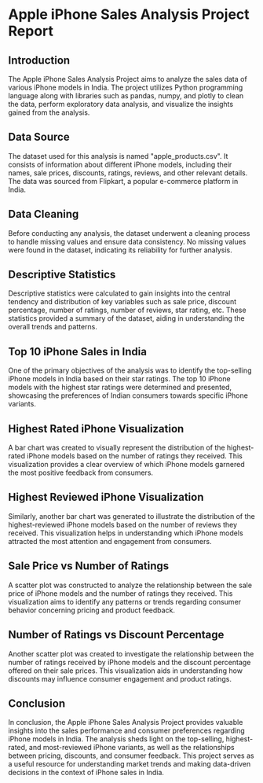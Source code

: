 # Apple iPhone Sales Analysis Project Report

## Introduction
The Apple iPhone Sales Analysis Project aims to analyze the sales data of various iPhone models in India. The project utilizes Python programming language along with libraries such as pandas, numpy, and plotly to clean the data, perform exploratory data analysis, and visualize the insights gained from the analysis.

## Data Source
The dataset used for this analysis is named "apple_products.csv". It consists of information about different iPhone models, including their names, sale prices, discounts, ratings, reviews, and other relevant details. The data was sourced from Flipkart, a popular e-commerce platform in India.

## Data Cleaning
Before conducting any analysis, the dataset underwent a cleaning process to handle missing values and ensure data consistency. No missing values were found in the dataset, indicating its reliability for further analysis.

## Descriptive Statistics
Descriptive statistics were calculated to gain insights into the central tendency and distribution of key variables such as sale price, discount percentage, number of ratings, number of reviews, star rating, etc. These statistics provided a summary of the dataset, aiding in understanding the overall trends and patterns.

## Top 10 iPhone Sales in India
One of the primary objectives of the analysis was to identify the top-selling iPhone models in India based on their star ratings. The top 10 iPhone models with the highest star ratings were determined and presented, showcasing the preferences of Indian consumers towards specific iPhone variants.

## Highest Rated iPhone Visualization
A bar chart was created to visually represent the distribution of the highest-rated iPhone models based on the number of ratings they received. This visualization provides a clear overview of which iPhone models garnered the most positive feedback from consumers.

## Highest Reviewed iPhone Visualization
Similarly, another bar chart was generated to illustrate the distribution of the highest-reviewed iPhone models based on the number of reviews they received. This visualization helps in understanding which iPhone models attracted the most attention and engagement from consumers.

## Sale Price vs Number of Ratings
A scatter plot was constructed to analyze the relationship between the sale price of iPhone models and the number of ratings they received. This visualization aims to identify any patterns or trends regarding consumer behavior concerning pricing and product feedback.

## Number of Ratings vs Discount Percentage
Another scatter plot was created to investigate the relationship between the number of ratings received by iPhone models and the discount percentage offered on their sale prices. This visualization aids in understanding how discounts may influence consumer engagement and product ratings.

## Conclusion
In conclusion, the Apple iPhone Sales Analysis Project provides valuable insights into the sales performance and consumer preferences regarding iPhone models in India. The analysis sheds light on the top-selling, highest-rated, and most-reviewed iPhone variants, as well as the relationships between pricing, discounts, and consumer feedback. This project serves as a useful resource for understanding market trends and making data-driven decisions in the context of iPhone sales in India.
